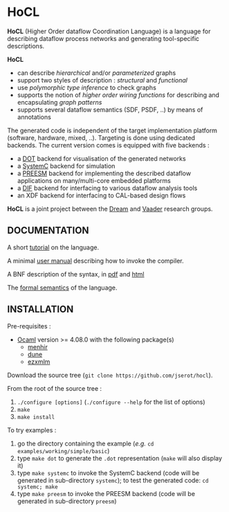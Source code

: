 HoCL 
====

**HoCL** (Higher Order dataflow Coordination Language) is a language for describing dataflow process
networks and generating tool-specific descriptions.

**HoCL** 

- can describe _hierarchical_ and/or _parameterized_ graphs
- support two styles of description : _structural_ and _functional_
- use _polymorphic type inference_ to check graphs
- supports the notion of _higher order wiring functions_ for describing and encapsulating _graph
  patterns_
- supports several dataflow semantics (SDF, PSDF, ..)  by means of annotations

The generated code is independent of the target implementation platform (software, hardware, mixed,
..). Targeting is done using dedicated backends. The current version
comes is equipped with five backends :

- a [DOT][graphviz] backend for visualisation of the generated networks
- a [SystemC][systemc] backend for simulation
- a [PREESM][preesm] backend for implementing the described dataflow applications on many/multi-core
  embedded platforms
- a [DIF][dif] backend for interfacing to various dataflow analysis tools
- an XDF backend for interfacing to CAL-based design flows

**HoCL** is a joint project between the [Dream][dream] and [Vaader][vaader] research groups.

[graphviz]: http://www.graphviz.org
[preesm]: https://preesm.github.io
[systemc]: https://www.accellera.org/downloads/standards/systemc
[dream]: https://dream.ispr-ip.fr
[vaader]: https://www.ietr.fr/spip.php?article1604
[dif]: https://www.researchgate.net/publication/220714226_DIF_An_Interchange_Format_for_Dataflow-Based_Design_Tools

DOCUMENTATION
------------

A short [tutorial](https://github.com/jserot/hocl/blob/master/doc/tutorial.pdf) on the language.

A minimal [user manual](https://github.com/jserot/hocl/blob/master/doc/using.pdf) describing how to
invoke the compiler.

A BNF description of the syntax, in [pdf](https://github.com/jserot/hocl/blob/master/doc/syntax.pdf)
and [html](https://github.com/jserot/hocl/blob/master/doc/syntax.html)

The [formal semantics](https://github.com/jserot/hocl/blob/master/doc/semantics.pdf) of the
language.

INSTALLATION
------------

Pre-requisites :

* [Ocaml](http://ocaml.org/docs/install.html) version >= 4.08.0 with the following package(s)
    - [menhir](https://opam.ocaml.org/packages/menhir)
    - [dune](https://opam.ocaml.org/packages/dune)
    - [ezxmlm](https://opam.ocaml.org/packages/ezxmlm)

Download the source tree (`git clone https://github.com/jserot/hocl`).

From the root of the source tree :

1. `./configure [options]`  (`./configure --help` for the list of options)
2. `make`
3. `make install`

To try examples :

1. go the directory containing the example (*e.g.* `cd examples/working/simple/basic`)
2. type `make dot` to generate the `.dot` representation (`make` will also display it)
3. type `make systemc` to invoke the SystemC backend (code will be generated in
   sub-directory `systemc`); to test the generated code: `cd systemc; make`
4. type `make preesm` to invoke the PREESM backend (code will be generated in
   sub-directory `preesm`)
